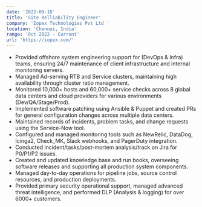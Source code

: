 ```yaml
---
date: '2022-09-18'
title: 'Site Relliability Engineer'
company: 'Iopex Technologies Pvt Ltd '
location: 'Chennai, India'
range: 'Oct 2022 - Current'
url: 'https://iopex.com/'
---
```


- Provided offshore system engineering support for (DevOps & Infra) teams, ensuring 24/7 maintenance of client infrastructure and internal monitoring servers.
- Managed Ad-serving RTB and Service clusters, maintaining high availability through cluster ratio management.
- Monitored 10,000+ hosts and 60,000+ service checks across 8 global data centers and cloud providers for various environments (Dev/QA/Stage/Prod).
- Implemented software patching using Ansible & Puppet and created PRs for general configuration changes across multiple data centers.
- Maintained records of incidents, problem tasks, and change requests using the Service-Now tool.
- Configured and managed monitoring tools such as NewRelic, DataDog, Icinga2, Check_MK, Slack webhooks, and PagerDuty integration.
- Conducted incident/tasks/post-mortem analysis/track on Jira for P0/P1/P2 issues.
- Created and updated knowledge base and run books, overseeing software releases and supporting all production system components.
- Managed day-to-day operations for pipeline jobs, source control resources, and production deployments.
- Provided primary security operational support, managed advanced threat intelligence, and performed DLP (Analysis & logging) for over 6000+ customers.
